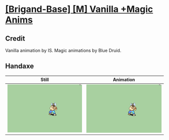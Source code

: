# [\[Brigand-Base\] \[M\] Vanilla +Magic Anims](../)

## Credit

Vanilla animation by IS.
Magic animations by Blue Druid.
	
## Handaxe

| Still | Animation |
| :---: | :-------: |
| ![Handaxe still](./Handaxe_000.png) | ![Handaxe animation](./Handaxe.gif) |
